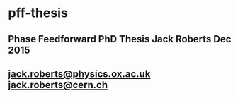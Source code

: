# pff-thesis
Phase Feedforward PhD Thesis
Jack Roberts Dec 2015
---------------------------------------
jack.roberts@physics.ox.ac.uk
jack.roberts@cern.ch
---------------------------------------


